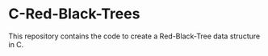 # C-Red-Black-Trees
This repository contains the code to create a Red-Black-Tree data structure in C.
